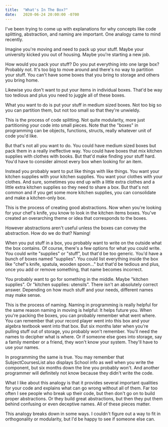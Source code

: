 ```yaml
---
title:  "What's In The Box?"
date:   2020-06-24 20:00:00 -0700
---
```


I've been trying to come up with explanations for why concepts like
code splitting, abstraction, and naming are important. One analogy
came to mind recently.

Imagine you're moving and need to pack up your stuff. Maybe your
university kicked you out of housing. Maybe you're starting a new job.

How would you pack your stuff? Do you put everything into one large
box? Probably not. It's too big to move around and there's no way to
partition your stuff. You can't have some boxes that you bring to
storage and others you bring home.

Likewise you don't want to put your items in individual boxes. That'd
be way too tedious and plus you need to juggle all of these boxes.

What you want to do is put your stuff in medium sized boxes. Not too
big so you can partition them, but not too small so that they're
unwieldy.

This is the process of code splitting. Not quite modularity, more just
partitioning your code into small pieces. Note that the "boxes" in
programming can be objects, functions, structs, really whatever unit
of code you'd like.

But that's not all you want to do. You could have medium sized boxes
but pack them in a really ineffective way. You could have boxes that
mix kitchen supplies with clothes with books. But that'd make finding
your stuff hard. You'd have to consider almost every box when looking
for an item.

Instead you probably want to put like things with like things. You
want your kitchen supplies with your kitchen supplies. You want your
clothes with your clothes. And sure, sometimes you end up with a
little extra clothes and a little extra kitchen supplies so they need
to share a box. But that's not common and if you get some more kitchen
supplies, you can consolidate and make a kitchen-only box.

This is the process of creating good abstractions. Now when you're
looking for your chef's knife, you know to look in the kitchen items
boxes. You've created an overarching theme or idea that corresponds to
the boxes.

However abstractions aren't useful unless the boxes can convey the
abstraction. How do we do that? Naming!

When you put stuff in a box, you probably want to write on the outside
what the box contains. Of course, there's a few options for what you
could write. You could write "supplies" or "stuff", but that'd be too
generic. You'd have a bunch of boxes named "supplies". You could list
everything inside the box like "chef's knife, spatula, wooden
spoon..." but that'd be tedious and plus, once you add or remove
something, that name becomes incorrect.

You probably want to go for something in the middle. Maybe "kitchen
supplies". Or "kitchen supplies: utensils". There isn't an absolutely
correct answer. Depending on how much stuff and your needs, different
names may make sense.

This is the process of naming. Naming in programming is really helpful
for the same reason naming in moving is helpful: It helps future
you. When you're packing the boxes, you can probably remember what
went where. You can remember that your record player went into this
box and your algebra textbook went into that box. But six months later
when you're pulling stuff out of storage, you probably won't
remember. You'll need the names to decipher what is where. Or if
someone else goes into storage, say a family member or a friend, they
won't know your system. They'll have to use your names.

In programming the same is true. You may remember that
SubjectCoursesList also displays School info as well when you write
the component, but six months down the line you probably won't. And
another programmer will definitely not know because they didn't write
the code.

What I like about this analogy is that it provides several important
qualities for your code and explains what can go wrong without all of
them. Far too often I see people who break up their code, but then
don't go on to build proper abstractions. Or they build great
abstractions, but then they put them behind confusing or even
deceptive names. All of these pieces matter.

This analogy breaks down in some ways. I couldn't figure out a way to
fit in orthogonality or modularity, but I'd be happy to see if someone
else can.
